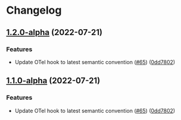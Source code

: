 # Changelog

## [1.2.0-alpha](https://github.com/open-feature/node-sdk-contrib/compare/open-telemetry-hook-v1.1.0-alpha...open-telemetry-hook-v1.2.0-alpha) (2022-07-21)


### Features

* Update OTel hook to latest semantic convention ([#65](https://github.com/open-feature/node-sdk-contrib/issues/65)) ([0dd7802](https://github.com/open-feature/node-sdk-contrib/commit/0dd780271fabd7aa7c503a48bff75bebb63b46b9))

## [1.1.0-alpha](https://github.com/open-feature/node-sdk-contrib/compare/open-telemetry-hook-v1.0.6-alpha...open-telemetry-hook-v1.1.0-alpha) (2022-07-21)


### Features

* Update OTel hook to latest semantic convention ([#65](https://github.com/open-feature/node-sdk-contrib/issues/65)) ([0dd7802](https://github.com/open-feature/node-sdk-contrib/commit/0dd780271fabd7aa7c503a48bff75bebb63b46b9))
